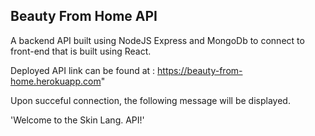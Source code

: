 ## Beauty From Home API 

A backend API built using NodeJS Express and MongoDb to connect to front-end that is built using React. 

Deployed API link can be found at : https://beauty-from-home.herokuapp.com"

Upon succeful connection, the following message will be displayed. 

'Welcome to the Skin Lang. API!'